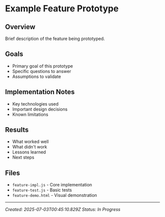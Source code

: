 # Example Feature Prototype

## Overview
Brief description of the feature being prototyped.

## Goals
- Primary goal of this prototype
- Specific questions to answer
- Assumptions to validate

## Implementation Notes
- Key technologies used
- Important design decisions
- Known limitations

## Results
- What worked well
- What didn't work
- Lessons learned
- Next steps

## Files
- `feature-impl.js` - Core implementation
- `feature-test.js` - Basic tests
- `feature-demo.html` - Visual demonstration

---
*Created: 2025-07-03T00:45:10.829Z*
*Status: In Progress*